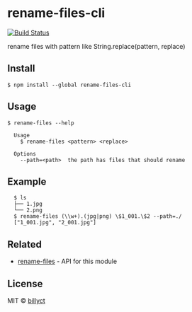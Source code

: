 # rename-files-cli
[![Build Status](https://travis-ci.org/billyct/rename-files-cli.svg?branch=master)](https://travis-ci.org/sindresorhus/rename-files-cli)


rename files with pattern like String.replace(pattern, replace)

## Install
```
$ npm install --global rename-files-cli
```

## Usage
```
$ rename-files --help

  Usage
	$ rename-files <pattern> <replace>

  Options
	--path=<path>  the path has files that should rename
```

## Example
```
  $ ls
  ├── 1.jpg
  └── 2.png
  $ rename-files (\\w+).(jpg|png) \$1_001.\$2 --path=./
  ["1_001.jpg", "2_001.jpg"]
```


## Related
- [rename-files](https://github.com/billyct/rename-files) - API for this module


## License
MIT © [billyct](http://billyct.com)
